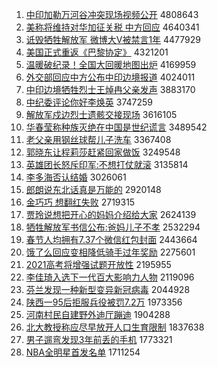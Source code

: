 1. [中印加勒万河谷冲突现场视频公开](http://www.baidu.com/baidu?cl=3&tn=SE_baiduhomet8_jmjb7mjw&rsv_dl=fyb_top&fr=top1000&wd=%D6%D0%D3%A1%BC%D3%C0%D5%CD%F2%BA%D3%B9%C8%B3%E5%CD%BB%CF%D6%B3%A1%CA%D3%C6%B5%B9%AB%BF%AA) 4808643
1. [美称将维持对华加征关税 中方回应](http://www.baidu.com/baidu?cl=3&tn=SE_baiduhomet8_jmjb7mjw&rsv_dl=fyb_top&fr=top1000&wd=%C3%C0%B3%C6%BD%AB%CE%AC%B3%D6%B6%D4%BB%AA%BC%D3%D5%F7%B9%D8%CB%B0%20%D6%D0%B7%BD%BB%D8%D3%A6) 4640341
1. [诋毁牺牲解放军 微博大V被禁言1年](http://www.baidu.com/baidu?cl=3&tn=SE_baiduhomet8_jmjb7mjw&rsv_dl=fyb_top&fr=top1000&wd=%DA%AE%BB%D9%CE%FE%C9%FC%BD%E2%B7%C5%BE%FC%20%CE%A2%B2%A9%B4%F3V%B1%BB%BD%FB%D1%D41%C4%EA) 4477929
1. [美国正式重返《巴黎协定》](http://www.baidu.com/baidu?cl=3&tn=SE_baiduhomet8_jmjb7mjw&rsv_dl=fyb_top&fr=top1000&wd=%C3%C0%B9%FA%D5%FD%CA%BD%D6%D8%B7%B5%A1%B6%B0%CD%C0%E8%D0%AD%B6%A8%A1%B7) 4321201
1. [温暖破纪录！全国大回暖地图出炉](http://www.baidu.com/baidu?cl=3&tn=SE_baiduhomet8_jmjb7mjw&rsv_dl=fyb_top&fr=top1000&wd=%CE%C2%C5%AF%C6%C6%BC%CD%C2%BC%A3%A1%C8%AB%B9%FA%B4%F3%BB%D8%C5%AF%B5%D8%CD%BC%B3%F6%C2%AF) 4169959
1. [外交部回应中方公布中印边境报道](http://www.baidu.com/baidu?cl=3&tn=SE_baiduhomet8_jmjb7mjw&rsv_dl=fyb_top&fr=top1000&wd=%CD%E2%BD%BB%B2%BF%BB%D8%D3%A6%D6%D0%B7%BD%B9%AB%B2%BC%D6%D0%D3%A1%B1%DF%BE%B3%B1%A8%B5%C0) 4024011
1. [中印边境牺牲烈士王焯冉父亲发声](http://www.baidu.com/baidu?cl=3&tn=SE_baiduhomet8_jmjb7mjw&rsv_dl=fyb_top&fr=top1000&wd=%D6%D0%D3%A1%B1%DF%BE%B3%CE%FE%C9%FC%C1%D2%CA%BF%CD%F5%EC%CC%C8%BD%B8%B8%C7%D7%B7%A2%C9%F9) 3883170
1. [中纪委评论你好李焕英](http://www.baidu.com/baidu?cl=3&tn=SE_baiduhomet8_jmjb7mjw&rsv_dl=fyb_top&fr=top1000&wd=%D6%D0%BC%CD%CE%AF%C6%C0%C2%DB%C4%E3%BA%C3%C0%EE%BB%C0%D3%A2) 3747259
1. [解放军戍边烈士遗骸交接现场](http://www.baidu.com/baidu?cl=3&tn=SE_baiduhomet8_jmjb7mjw&rsv_dl=fyb_top&fr=top1000&wd=%BD%E2%B7%C5%BE%FC%CA%F9%B1%DF%C1%D2%CA%BF%D2%C5%BA%A1%BD%BB%BD%D3%CF%D6%B3%A1) 3616105
1. [华春莹称种族灭绝在中国是世纪谎言](http://www.baidu.com/baidu?cl=3&tn=SE_baiduhomet8_jmjb7mjw&rsv_dl=fyb_top&fr=top1000&wd=%BB%AA%B4%BA%D3%A8%B3%C6%D6%D6%D7%E5%C3%F0%BE%F8%D4%DA%D6%D0%B9%FA%CA%C7%CA%C0%BC%CD%BB%D1%D1%D4) 3489542
1. [老父亲用钢丝球帮儿子洗车](http://www.baidu.com/baidu?cl=3&tn=SE_baiduhomet8_jmjb7mjw&rsv_dl=fyb_top&fr=top1000&wd=%C0%CF%B8%B8%C7%D7%D3%C3%B8%D6%CB%BF%C7%F2%B0%EF%B6%F9%D7%D3%CF%B4%B3%B5) 3367408
1. [郭晓东让程莉莎赶紧回家做饭](http://www.baidu.com/baidu?cl=3&tn=SE_baiduhomet8_jmjb7mjw&rsv_dl=fyb_top&fr=top1000&wd=%B9%F9%CF%FE%B6%AB%C8%C3%B3%CC%C0%F2%C9%AF%B8%CF%BD%F4%BB%D8%BC%D2%D7%F6%B7%B9) 3249548
1. [英雄团长怒斥印军:不想打仗就滚](http://www.baidu.com/baidu?cl=3&tn=SE_baiduhomet8_jmjb7mjw&rsv_dl=fyb_top&fr=top1000&wd=%D3%A2%D0%DB%CD%C5%B3%A4%C5%AD%B3%E2%D3%A1%BE%FC%3A%B2%BB%CF%EB%B4%F2%D5%CC%BE%CD%B9%F6) 3135814
1. [李多海否认结婚](http://www.baidu.com/baidu?cl=3&tn=SE_baiduhomet8_jmjb7mjw&rsv_dl=fyb_top&fr=top1000&wd=%C0%EE%B6%E0%BA%A3%B7%F1%C8%CF%BD%E1%BB%E9) 3026061
1. [郎朗说东北话真是万能的](http://www.baidu.com/baidu?cl=3&tn=SE_baiduhomet8_jmjb7mjw&rsv_dl=fyb_top&fr=top1000&wd=%C0%C9%C0%CA%CB%B5%B6%AB%B1%B1%BB%B0%D5%E6%CA%C7%CD%F2%C4%DC%B5%C4) 2920148
1. [金巧巧 想翻红失败](http://www.baidu.com/baidu?cl=3&tn=SE_baiduhomet8_jmjb7mjw&rsv_dl=fyb_top&fr=top1000&wd=%BD%F0%C7%C9%C7%C9%20%CF%EB%B7%AD%BA%EC%CA%A7%B0%DC) 2719315
1. [贾玲说想把开心的妈妈介绍给大家](http://www.baidu.com/baidu?cl=3&tn=SE_baiduhomet8_jmjb7mjw&rsv_dl=fyb_top&fr=top1000&wd=%BC%D6%C1%E1%CB%B5%CF%EB%B0%D1%BF%AA%D0%C4%B5%C4%C2%E8%C2%E8%BD%E9%C9%DC%B8%F8%B4%F3%BC%D2) 2624139
1. [牺牲解放军书信公布:爸妈儿子不孝](http://www.baidu.com/baidu?cl=3&tn=SE_baiduhomet8_jmjb7mjw&rsv_dl=fyb_top&fr=top1000&wd=%CE%FE%C9%FC%BD%E2%B7%C5%BE%FC%CA%E9%D0%C5%B9%AB%B2%BC%3A%B0%D6%C2%E8%B6%F9%D7%D3%B2%BB%D0%A2) 2532294
1. [春节人均拥有7.37个微信红包封面](http://www.baidu.com/baidu?cl=3&tn=SE_baiduhomet8_jmjb7mjw&rsv_dl=fyb_top&fr=top1000&wd=%B4%BA%BD%DA%C8%CB%BE%F9%D3%B5%D3%D07.37%B8%F6%CE%A2%D0%C5%BA%EC%B0%FC%B7%E2%C3%E6) 2443664
1. [饿了么回应变相降低骑手过年奖励](http://www.baidu.com/baidu?cl=3&tn=SE_baiduhomet8_jmjb7mjw&rsv_dl=fyb_top&fr=top1000&wd=%B6%F6%C1%CB%C3%B4%BB%D8%D3%A6%B1%E4%CF%E0%BD%B5%B5%CD%C6%EF%CA%D6%B9%FD%C4%EA%BD%B1%C0%F8) 2275601
1. [2021高考将增强试题开放性](http://www.baidu.com/baidu?cl=3&tn=SE_baiduhomet8_jmjb7mjw&rsv_dl=fyb_top&fr=top1000&wd=2021%B8%DF%BF%BC%BD%AB%D4%F6%C7%BF%CA%D4%CC%E2%BF%AA%B7%C5%D0%D4) 2195955
1. [李佳琦入选下一代百大影响力人物](http://www.baidu.com/baidu?cl=3&tn=SE_baiduhomet8_jmjb7mjw&rsv_dl=fyb_top&fr=top1000&wd=%C0%EE%BC%D1%E7%F9%C8%EB%D1%A1%CF%C2%D2%BB%B4%FA%B0%D9%B4%F3%D3%B0%CF%EC%C1%A6%C8%CB%CE%EF) 2119096
1. [芬兰发现一种新型变异新冠病毒](http://www.baidu.com/baidu?cl=3&tn=SE_baiduhomet8_jmjb7mjw&rsv_dl=fyb_top&fr=top1000&wd=%B7%D2%C0%BC%B7%A2%CF%D6%D2%BB%D6%D6%D0%C2%D0%CD%B1%E4%D2%EC%D0%C2%B9%DA%B2%A1%B6%BE) 2044928
1. [陕西一95后拒服兵役被罚7.2万](http://www.baidu.com/baidu?cl=3&tn=SE_baiduhomet8_jmjb7mjw&rsv_dl=fyb_top&fr=top1000&wd=%C9%C2%CE%F7%D2%BB95%BA%F3%BE%DC%B7%FE%B1%F8%D2%DB%B1%BB%B7%A37.2%CD%F2) 1973356
1. [河南村民自建野外迪厅蹦迪](http://www.baidu.com/baidu?cl=3&tn=SE_baiduhomet8_jmjb7mjw&rsv_dl=fyb_top&fr=top1000&wd=%BA%D3%C4%CF%B4%E5%C3%F1%D7%D4%BD%A8%D2%B0%CD%E2%B5%CF%CC%FC%B1%C4%B5%CF) 1904288
1. [北大教授称应尽早放开人口生育限制](http://www.baidu.com/baidu?cl=3&tn=SE_baiduhomet8_jmjb7mjw&rsv_dl=fyb_top&fr=top1000&wd=%B1%B1%B4%F3%BD%CC%CA%DA%B3%C6%D3%A6%BE%A1%D4%E7%B7%C5%BF%AA%C8%CB%BF%DA%C9%FA%D3%FD%CF%DE%D6%C6) 1837638
1. [男子遛弯发现3年前丢的手机](http://www.baidu.com/baidu?cl=3&tn=SE_baiduhomet8_jmjb7mjw&rsv_dl=fyb_top&fr=top1000&wd=%C4%D0%D7%D3%E5%DE%CD%E4%B7%A2%CF%D63%C4%EA%C7%B0%B6%AA%B5%C4%CA%D6%BB%FA) 1773321
1. [NBA全明星首发名单](http://www.baidu.com/baidu?cl=3&tn=SE_baiduhomet8_jmjb7mjw&rsv_dl=fyb_top&fr=top1000&wd=NBA%C8%AB%C3%F7%D0%C7%CA%D7%B7%A2%C3%FB%B5%A5) 1711254